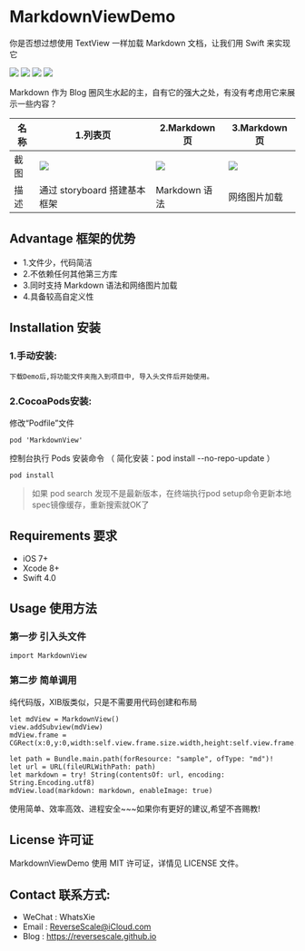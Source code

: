 # MarkdownViewDemo
你是否想过想使用 TextView 一样加载 Markdown 文档，让我们用 Swift 来实现它

![](https://img.shields.io/badge/platform-iOS-red.svg) 
![](https://img.shields.io/badge/language-Swift-orange.svg) 
![](https://img.shields.io/badge/download-3.0MB-brightgreen.svg)
![](https://img.shields.io/badge/license-MIT%20License-brightgreen.svg) 

Markdown 作为 Blog 圈风生水起的主，自有它的强大之处，有没有考虑用它来展示一些内容？

| 名称 |1.列表页 |2.Markdown页 |3.Markdown页 |
| ------------- | ------------- | ------------- | ------------- |
| 截图 | ![](http://og1yl0w9z.bkt.clouddn.com/17-10-18/41003209.jpg) | ![](http://og1yl0w9z.bkt.clouddn.com/17-10-18/33125348.jpg) | ![](http://og1yl0w9z.bkt.clouddn.com/17-10-18/14387742.jpg) |
| 描述 | 通过 storyboard 搭建基本框架 | Markdown 语法 | 网络图片加载 |


## Advantage 框架的优势
* 1.文件少，代码简洁
* 2.不依赖任何其他第三方库
* 3.同时支持 Markdown 语法和网络图片加载
* 4.具备较高自定义性

## Installation 安装
### 1.手动安装:
`下载Demo后,将功能文件夹拖入到项目中, 导入头文件后开始使用。`
### 2.CocoaPods安装:
修改“Podfile”文件
```
pod 'MarkdownView'
```
控制台执行 Pods 安装命令 （ 简化安装：pod install --no-repo-update ）
```
pod install
```
> 如果 pod search 发现不是最新版本，在终端执行pod setup命令更新本地spec镜像缓存，重新搜索就OK了


## Requirements 要求
* iOS 7+
* Xcode 8+
* Swift 4.0


## Usage 使用方法
### 第一步 引入头文件
```
import MarkdownView
```
### 第二步 简单调用
纯代码版，XIB版类似，只是不需要用代码创建和布局
```
let mdView = MarkdownView()
view.addSubview(mdView)
mdView.frame = CGRect(x:0,y:0,width:self.view.frame.size.width,height:self.view.frame.size.height)

let path = Bundle.main.path(forResource: "sample", ofType: "md")!
let url = URL(fileURLWithPath: path)
let markdown = try! String(contentsOf: url, encoding: String.Encoding.utf8)
mdView.load(markdown: markdown, enableImage: true)
```

使用简单、效率高效、进程安全~~~如果你有更好的建议,希望不吝赐教!


## License 许可证
MarkdownViewDemo 使用 MIT 许可证，详情见 LICENSE 文件。


## Contact 联系方式:
* WeChat : WhatsXie
* Email : ReverseScale@iCloud.com
* Blog : https://reversescale.github.io

